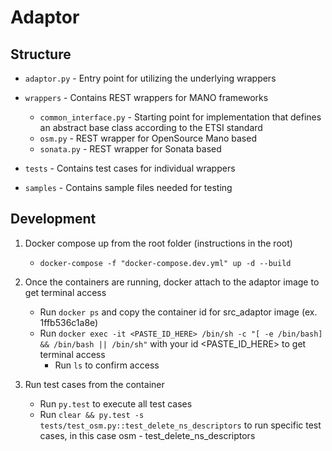 # Adaptor

## Structure

+ `adaptor.py` - Entry point for utilizing the underlying wrappers

+ `wrappers` - Contains REST wrappers for MANO frameworks 
    - `common_interface.py` - Starting point for implementation that defines an abstract base class according to the ETSI standard
    - `osm.py` - REST wrapper for OpenSource Mano based
    - `sonata.py` - REST wrapper for Sonata based

+ `tests` - Contains test cases for individual wrappers

+ `samples` - Contains sample files needed for testing

## Development

1. Docker compose up from the root folder (instructions in the root)

    + `docker-compose -f "docker-compose.dev.yml" up -d --build`

2. Once the containers are running, docker attach to the adaptor image to get terminal access
    + Run `docker ps` and copy the container id for src_adaptor image (ex. 1ffb536c1a8e)
    + Run  `docker exec -it <PASTE_ID_HERE> /bin/sh -c "[ -e /bin/bash] && /bin/bash || /bin/sh"` with your id <PASTE_ID_HERE> to get terminal access
        + Run `ls` to confirm access

3. Run test cases from the container
    + Run `py.test` to execute all test cases
    + Run `clear && py.test -s tests/test_osm.py::test_delete_ns_descriptors` to run specific test cases, in this case osm - test_delete_ns_descriptors